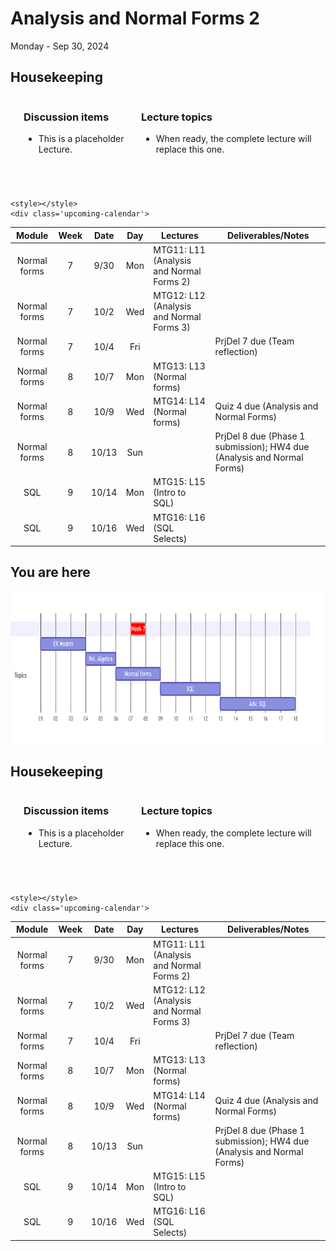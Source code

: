 # Analysis and Normal Forms 2

Monday - Sep 30, 2024

## Housekeeping

<div class="columns">

<div class="column" width="9%">

</div>

<div class="column" width="45%">

### Discussion items

- This is a placeholder Lecture.

</div>

<div class="column" width="40%">

### Lecture topics

- When ready, the complete lecture will replace this one.

</div>

</div>

<div style="margin-top:25px">

 

</div>

<div>

    <style></style>
    <div class='upcoming-calendar'>

|    Module    | Week | Date  | Day | Lectures                                 | Deliverables/Notes                                                     |
|:------------:|:----:|:-----:|:---:|------------------------------------------|------------------------------------------------------------------------|
| Normal forms |  7   | 9/30  | Mon | MTG11: L11 (Analysis and Normal Forms 2) |                                                                        |
| Normal forms |  7   | 10/2  | Wed | MTG12: L12 (Analysis and Normal Forms 3) |                                                                        |
| Normal forms |  7   | 10/4  | Fri |                                          | PrjDel 7 due (Team reflection)                                         |
| Normal forms |  8   | 10/7  | Mon | MTG13: L13 (Normal forms)                |                                                                        |
| Normal forms |  8   | 10/9  | Wed | MTG14: L14 (Normal forms)                | Quiz 4 due (Analysis and Normal Forms)                                 |
| Normal forms |  8   | 10/13 | Sun |                                          | PrjDel 8 due (Phase 1 submission); HW4 due (Analysis and Normal Forms) |
|     SQL      |  9   | 10/14 | Mon | MTG15: L15 (Intro to SQL)                |                                                                        |
|     SQL      |  9   | 10/16 | Wed | MTG16: L16 (SQL Selects)                 |                                                                        |

</div>

</div>

## You are here

<img src="lecture-11_files\figure-commonmark\mermaid-figure-1.png"
style="width:8.17in;height:2.54in" />

## Housekeeping

<div class="columns">

<div class="column" width="9%">

</div>

<div class="column" width="45%">

### Discussion items

- This is a placeholder Lecture.

</div>

<div class="column" width="40%">

### Lecture topics

- When ready, the complete lecture will replace this one.

</div>

</div>

<div style="margin-top:25px">

 

</div>

<div>

    <style></style>
    <div class='upcoming-calendar'>

|    Module    | Week | Date  | Day | Lectures                                 | Deliverables/Notes                                                     |
|:------------:|:----:|:-----:|:---:|------------------------------------------|------------------------------------------------------------------------|
| Normal forms |  7   | 9/30  | Mon | MTG11: L11 (Analysis and Normal Forms 2) |                                                                        |
| Normal forms |  7   | 10/2  | Wed | MTG12: L12 (Analysis and Normal Forms 3) |                                                                        |
| Normal forms |  7   | 10/4  | Fri |                                          | PrjDel 7 due (Team reflection)                                         |
| Normal forms |  8   | 10/7  | Mon | MTG13: L13 (Normal forms)                |                                                                        |
| Normal forms |  8   | 10/9  | Wed | MTG14: L14 (Normal forms)                | Quiz 4 due (Analysis and Normal Forms)                                 |
| Normal forms |  8   | 10/13 | Sun |                                          | PrjDel 8 due (Phase 1 submission); HW4 due (Analysis and Normal Forms) |
|     SQL      |  9   | 10/14 | Mon | MTG15: L15 (Intro to SQL)                |                                                                        |
|     SQL      |  9   | 10/16 | Wed | MTG16: L16 (SQL Selects)                 |                                                                        |

</div>

</div>

